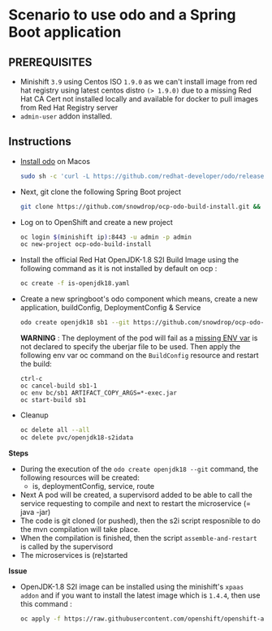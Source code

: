 # Scenario to use odo and a Spring Boot application

## PREREQUISITES 

- Minishift `3.9` using Centos ISO `1.9.0` as we can't install image from red hat registry using latest centos distro `(> 1.9.0)` due to a missing Red Hat CA Cert not installed locally and available for docker to pull images from Red Hat Registry server 
- `admin-user` addon installed.

## Instructions

- [Install odo](https://github.com/redhat-developer/odo#installation) on Macos

  ```bash
  sudo sh -c 'curl -L https://github.com/redhat-developer/odo/releases/download/v0.0.6/odo-darwin-amd64.gz | gzip -d > /usr/local/bin/odo; chmod +x /usr/local/bin/odo'
  ```

- Next, git clone the following Spring Boot project
  
  ```bash
  git clone https://github.com/snowdrop/ocp-odo-build-install.git && cd ocp-odo-build-install
  ```

- Log on to OpenShift and create a new project

  ```bash
  oc login $(minishift ip):8443 -u admin -p admin
  oc new-project ocp-odo-build-install
  ```
 
- Install the official Red Hat OpenJDK-1.8 S2I Build Image using the following command as it is not installed by default on ocp : 
  ```bash
  oc create -f is-openjdk18.yaml
  ```
  
- Create a new springboot's odo component which means, create a new application, buildConfig, DeploymentConfig & Service

  ```bash
  odo create openjdk18 sb1 --git https://github.com/snowdrop/ocp-odo-build-install.git
  ```

  **WARNING** : The deployment of the pod will fail as a [missing ENV var](https://github.com/redhat-developer/odo/issues/501) is not declared to specify the uberjar file to be used. Then apply the following env var oc command on the `BuildConfig` resource and restart the build:

  ```
  ctrl-c
  oc cancel-build sb1-1
  oc env bc/sb1 ARTIFACT_COPY_ARGS=*-exec.jar 
  oc start-build sb1
  ```

- Cleanup
  ```bash
  oc delete all --all
  oc delete pvc/openjdk18-s2idata
  ```  
  
**Steps**
 
- During the execution of the `odo create openjdk18 --git` command, the following resources will be created:
  - is, deploymentConfig, service, route
- Next A pod will be created, a supervisord added to be able to call the service requesting to compile and next to restart the microservice (= java -jar)
- The code is git cloned (or pushed), then the s2i script resposnible to do the mvn compilation will take place.
- When the compilation is finished, then the script `assemble-and-restart` is called by the supervisord
- The microservices is (re)started

**Issue**

- OpenJDK-1.8 S2I image can be installed using the minishift's `xpaas addon` and if you want to install the latest image which is `1.4.4`, then use this command : 
  ```bash
  oc apply -f https://raw.githubusercontent.com/openshift/openshift-ansible/release-3.9/roles/openshift_examples/files/examples/v3.9/xpaas-streams/openjdk18-image-stream.json -n openshift
  ```

